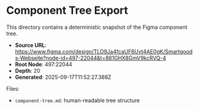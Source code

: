 # Component Tree Export

This directory contains a deterministic snapshot of the Figma component tree.

- **Source URL**: https://www.figma.com/design/TLO9Ja4fcaUF6Uvt4AE0gK/Smartgoods-Webseite?node-id=497-22044&t=881GHX8GmV9kcRVQ-4
- **Root Node**: 497:22044
- **Depth**: 20
- **Generated**: 2025-09-17T11:52:27.388Z

Files:
- `component-tree.md`: human-readable tree structure
